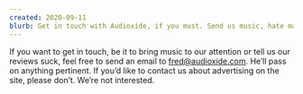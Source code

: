 ```yaml
---
created: 2020-09-11
blurb: Get in touch with Audioxide, if you must. Send us music, hate mail, bribes, whatever floats your boat. 
---
```


If you want to get in touch, be it to bring music to our attention or tell us our reviews suck, feel free to send an email to [fred@audioxide.com](mail:fred@audioxide.com). He’ll pass on anything pertinent. If you’d like to contact us about advertising on the site, please don’t. We’re not interested.
